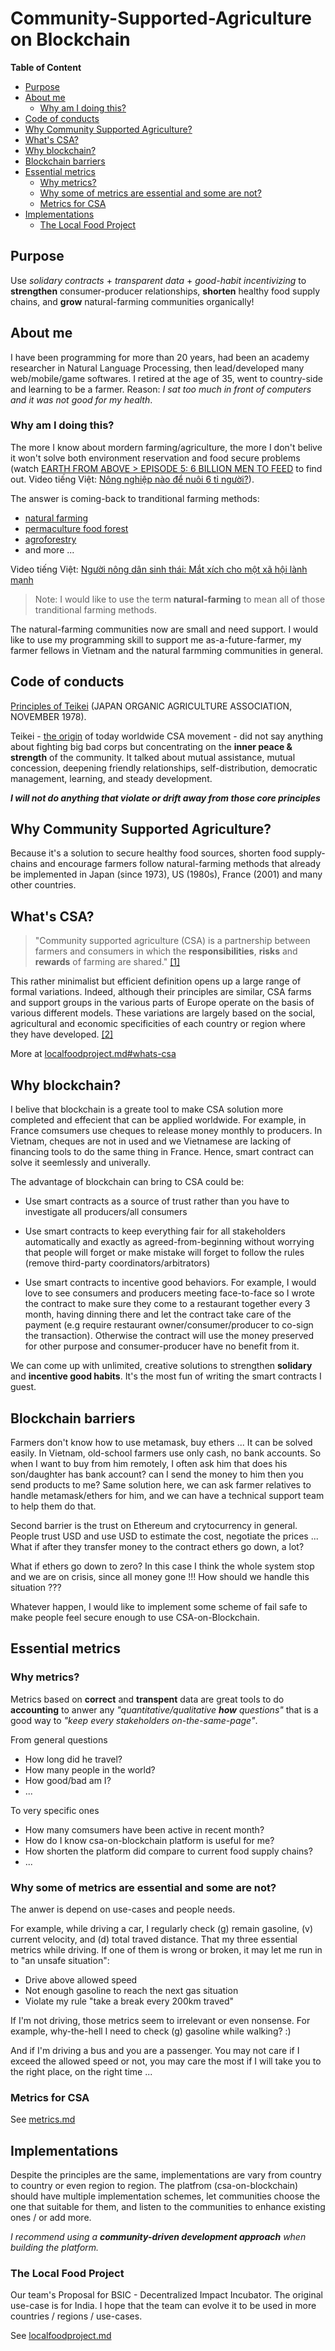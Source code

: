 # Community-Supported-Agriculture on Blockchain

<!-- https://atom.io/packages/markdown-toc-auto
`cmd-shift-p` to open command-palette, invoke "Markdown Toc Auto: Insert Toc".
-->
**Table of Content**
<!-- TOC START min:2 max:4 link:true update:true -->
- [Purpose](#purpose)
- [About me](#about-me)
  - [Why am I doing this?](#why-am-i-doing-this)
- [Code of conducts](#code-of-conducts)
- [Why Community Supported Agriculture?](#why-community-supported-agriculture)
- [What's CSA?](#whats-csa)
- [Why blockchain?](#why-blockchain)
- [Blockchain barriers](#blockchain-barriers)
- [Essential metrics](#essential-metrics)
  - [Why metrics?](#why-metrics)
  - [Why some of metrics are essential and some are not?](#why-some-of-metrics-are-essential-and-some-are-not)
  - [Metrics for CSA](#metrics-for-csa)
- [Implementations](#implementations)
  - [The Local Food Project](#the-local-food-project)

<!-- TOC END -->



## Purpose
Use _solidary contracts_ + _transparent data_ + _good-habit incentivizing_ to __strengthen__ consumer-producer relationships, __shorten__ healthy food supply chains, and __grow__ natural-farming communities organically!

## About me
I have been programming for more than 20 years, had been an academy researcher in Natural Language Processing, then lead/developed many web/mobile/game softwares. I retired at the age of 35, went to country-side and learning to be a farmer. Reason: _I sat too much in front of computers and it was not good for my health_.

### Why am I doing this?
The more I know about mordern farming/agriculture, the more I don't belive it won't solve both environment reservation and food secure problems
(watch
[EARTH FROM ABOVE > EPISODE 5: 6 BILLION MEN TO FEED](http://www.yannarthusbertrand.org/en/films-tv/earth-from-above/episode-5-6-milliards-dhommes-a-nourrir) to find out. Video tiếng Việt: [Nông nghiệp nào để nuôi 6 tỉ người?](https://www.youtube.com/watch?v=lXzXAnhqUZo)).

The answer is coming-back to tranditional farming methods:
* [natural farming](https://www.youtube.com/watch?v=nzs8iFGNdBo)
* [permaculture food forest](https://www.youtube.com/watch?v=6GJFL0MD9fc)
* [agroforestry](https://www.youtube.com/watch?v=gSPNRu4ZPvE)
* and more ...

Video tiếng Việt: [Người nông dân sinh thái: Mắt xích cho một xã hội lành mạnh](https://www.youtube.com/watch?v=A1YaF3VGUVo)

> Note: I would like to use the term **natural-farming** to mean all of those tranditional farming methods.

The natural-farming communities now are small and need support. I would like to use my programming skill to support me as-a-future-farmer, my farmer fellows in Vietnam and the natural farmming communities in general.

## Code of conducts
[Principles of Teikei](http://urgenci.net/principles-of-teikei) (JAPAN ORGANlC AGRICULTURE ASSOCIATION, NOVEMBER 1978).

Teikei - [the origin](http://urgenci.net/csa-history/) of today worldwide CSA movement - did not say anything about fighting big bad corps but concentrating on the __inner peace & strength__ of the community. It talked about mutual assistance, mutual concession, deepening friendly relationships, self-distribution, democratic management, learning, and steady development.

**_I will not do anything that violate or drift away from those core principles_**

## Why Community Supported Agriculture?
Because it's a solution to secure healthy food sources, shorten food supply-chains and encourage farmers follow natural-farming methods that already be implemented in Japan (since 1973), US (1980s), France (2001) and many other countries.

## What's CSA?
> "Community supported agriculture (CSA) is a partnership between farmers and consumers in which the **responsibilities**, **risks** and **rewards** of farming are shared." [[1]](https://communitysupportedagriculture.org.uk/what-is-csa/)

This rather minimalist but efficient definition opens up a large range of formal variations. Indeed, although their principles are similar, CSA farms and support groups in the various parts of Europe operate on the basis of various different models. These variations are largely based on the social, agricultural and economic specificities of each country or region where they have developed. [[2]](http://urgenci.net/wp-content/uploads/2015/02/PAROT_CASS_ARTICLE_2015.pdf)

More at [localfoodproject.md#whats-csa](./localfoodproject.md#whats-csa)

## Why blockchain?

I belive that blockchain is a greate tool to make CSA solution more completed and effecient that can be applied worldwide. For example, in France comsumers use cheques to release money monthly to producers. In Vietnam, cheques are not in used and we Vietnamese are lacking of financing tools to do the same thing in France. Hence, smart contract can solve it seemlessly and univerally.

The advantage of blockchain can bring to CSA could be:

* Use smart contracts as a source of trust rather than you have to investigate all producers/all consumers

* Use smart contracts to keep everything fair for all stakeholders automatically and exactly as agreed-from-beginning without worrying that people will forget or make mistake will forget to follow the rules (remove third-party coordinators/arbitrators)

* Use smart contracts to incentive good behaviors. For example, I would love to see consumers and producers meeting face-to-face so I wrote the contract to make sure they come to a restaurant together every 3 month, having dinning there and let the contract take care of the payment (e.g require restaurant owner/consumer/producer to co-sign the transaction). Otherwise the contract will use the money preserved for other purpose and consumer-producer have no benefit from it.

We can come up with unlimited, creative solutions to strengthen **solidary** and **incentive good habits**. It's the most fun of writing the smart contracts I guest.

## Blockchain barriers

Farmers don't know how to use metamask, buy ethers ...
It can be solved easily. In Vietnam, old-school farmers use only cash, no bank accounts. So when I want to buy from him remotely, I often ask him that does his son/daughter has bank account? can I send the money to him then you send products to me? Same solution here, we can ask farmer relatives to handle metamask/ethers for him, and we can have a technical support team to help them do that.

Second barrier is the trust on Ethereum and crytocurrency in general. People trust USD and use USD to estimate the cost, negotiate the prices ... What if after they transfer money to the contract ethers go down, a lot?

What if ethers go down to zero? In this case I think the whole system stop and we are on crisis, since all money gone !!! How should we handle this situation ???

Whatever happen, I would like to implement some scheme of fail safe to make people feel secure enough to use CSA-on-Blockchain.

## Essential metrics
### Why metrics?
Metrics based on **correct** and **transpent** data are great tools to do **accounting** to anwer any _"quantitative/qualitative **how** questions"_ that is a good way to _"keep every stakeholders on-the-same-page"_.

From general questions
* How long did he travel?
* How many people in the world?
* How good/bad am I?
* ...

To very specific ones
* How many comsumers have been active in recent month?
* How do I know csa-on-blockchain platform is useful for me?
* How shorten the platform did compare to current food supply chains?
* ...

### Why some of metrics are essential and some are not?
The anwer is depend on use-cases and people needs.

For example, while driving a car, I regularly check (g) remain gasoline, (v) current velocity, and (d) total traved distance. That my three essential metrics while driving. If one of them is wrong or broken, it may let me run in to "an unsafe situation":
* Drive above allowed speed
* Not enough gasoline to reach the next gas situation
* Violate my rule "take a break every 200km traved"

If I'm not driving, those metrics seem to irrelevant or even nonsense. For example, why-the-hell I need to check (g) gasoline while walking? :)

And if I'm driving a bus and you are a passenger. You may not care if I exceed the allowed speed or not, you may care the most if I will take you to the right place, on the right time ...

### Metrics for CSA
See [metrics.md](./metrics.md)

## Implementations
Despite the principles are the same, implementations are vary from country to country or even region to region. The platfrom (csa-on-blockchain) should have multiple implementation schemes, let communities choose the one that suitable for them, and listen to the communities to enhance existing ones / or add more.

_I recommend using a **community-driven development approach** when building the platform._

### The Local Food Project
Our team's Proposal for BSIC - Decentralized Impact Incubator. The original use-case is for India. I hope that the team can evolve it to be used in more countries / regions / use-cases.

See [localfoodproject.md](./localfoodproject.md)
